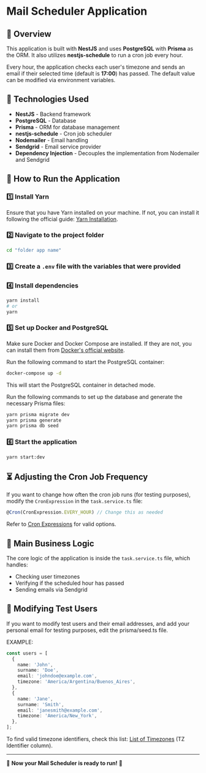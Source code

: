 # Mail Scheduler Application

## 📌 Overview

This application is built with **NestJS** and uses **PostgreSQL** with **Prisma** as the ORM. It also utilizes **nestjs-schedule** to run a cron job every hour.

Every hour, the application checks each user's timezone and sends an email if their selected time (default is **17:00**) has passed. The default value can be modified via environment variables.

## 🚀 Technologies Used

- **NestJS** - Backend framework
- **PostgreSQL** - Database
- **Prisma** - ORM for database management
- **nestjs-schedule** - Cron job scheduler
- **Nodemailer** - Email handling
- **Sendgrid** - Email service provider
- **Dependency Injection** - Decouples the implementation from Nodemailer and Sendgrid

## 📂 How to Run the Application

### 1️⃣ Install Yarn

Ensure that you have Yarn installed on your machine. If not, you can install it following the official guide: [Yarn Installation](https://classic.yarnpkg.com/lang/en/docs/install).

### 2️⃣ Navigate to the project folder

```bash
cd "folder app name"
```

### 3️⃣ Create a `.env` file with the variables that were provided

### 4️⃣ Install dependencies

```bash
yarn install
# or
yarn
```

### 5️⃣ Set up Docker and PostgreSQL

Make sure Docker and Docker Compose are installed. If they are not, you can install them from [Docker's official website](https://docs.docker.com/compose/install).

Run the following command to start the PostgreSQL container:

```bash
docker-compose up -d
```

This will start the PostgreSQL container in detached mode.

Run the following commands to set up the database and generate the necessary Prisma files:

```bash
yarn prisma migrate dev
yarn prisma generate
yarn prisma db seed
```

### 6️⃣ Start the application

```bash
yarn start:dev
```

## ⏳ Adjusting the Cron Job Frequency

If you want to change how often the cron job runs (for testing purposes), modify the `CronExpression` in the `task.service.ts` file:

```typescript
@Cron(CronExpression.EVERY_HOUR) // Change this as needed
```

Refer to [Cron Expressions](https://docs.nestjs.com/techniques/task-scheduling) for valid options.

## 📌 Main Business Logic

The core logic of the application is inside the `task.service.ts` file, which handles:

- Checking user timezones
- Verifying if the scheduled hour has passed
- Sending emails via Sendgrid

## 👥 Modifying Test Users

If you want to modify test users and their email addresses, and add your personal email for testing purposes, edit the prisma/seed.ts file.

EXAMPLE:

```typescript
const users = [
  {
    name: 'John',
    surname: 'Doe',
    email: 'johndoe@example.com',
    timezone: 'America/Argentina/Buenos_Aires',
  },
  {
    name: 'Jane',
    surname: 'Smith',
    email: 'janesmith@example.com',
    timezone: 'America/New_York',
  },
];
```

To find valid timezone identifiers, check this list: [List of Timezones](https://en.wikipedia.org/wiki/List_of_tz_database_time_zones) (TZ Identifier column).

---

🎯 **Now your Mail Scheduler is ready to run!** 🚀
